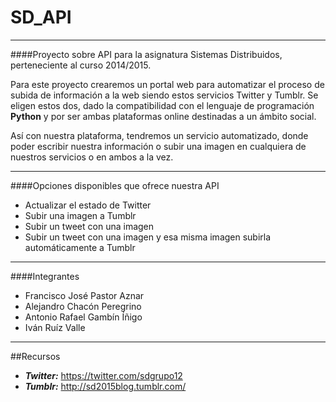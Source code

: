 # SD_API
____


####Proyecto sobre API para la asignatura Sistemas Distribuidos, perteneciente al curso 2014/2015.

Para este proyecto crearemos un portal web para automatizar el proceso de subida de información a la web siendo estos servicios Twitter y Tumblr. Se eligen estos dos, dado la compatibilidad con el lenguaje de programación **Python** y por ser ambas plataformas online destinadas a un ámbito social. 

Así con nuestra plataforma, tendremos un servicio automatizado, donde poder escribir nuestra información o subir una imagen en cualquiera de nuestros servicios o en ambos a la vez.

---
####Opciones disponibles que ofrece nuestra API
  - Actualizar el estado de Twitter
  - Subir una imagen a Tumblr
  - Subir un tweet con una imagen
  - Subir un tweet con una imagen y esa misma imagen subirla automáticamente a Tumblr

---

####Integrantes
 - Francisco José Pastor Aznar
 - Alejandro Chacón Peregrino
 - Antonio Rafael Gambín Íñigo
 - Iván Ruíz Valle
 
____
##Recursos
- ***Twitter:*** https://twitter.com/sdgrupo12
- ***Tumblr:*** http://sd2015blog.tumblr.com/
